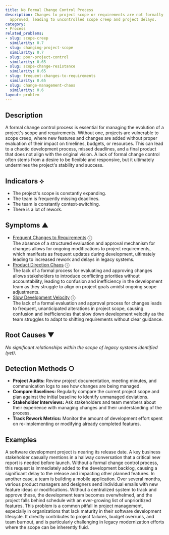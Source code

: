 ```yaml
---
title: No Formal Change Control Process
description: Changes to project scope or requirements are not formally evaluated or
  approved, leading to uncontrolled scope creep and project delays.
category:
- Process
related_problems:
- slug: scope-creep
  similarity: 0.7
- slug: changing-project-scope
  similarity: 0.7
- slug: poor-project-control
  similarity: 0.65
- slug: scope-change-resistance
  similarity: 0.65
- slug: frequent-changes-to-requirements
  similarity: 0.65
- slug: change-management-chaos
  similarity: 0.6
layout: problem
---
```


## Description
A formal change control process is essential for managing the evolution of a project's scope and requirements. Without one, projects are vulnerable to scope creep, where new features and changes are added without proper evaluation of their impact on timelines, budgets, or resources. This can lead to a chaotic development process, missed deadlines, and a final product that does not align with the original vision. A lack of formal change control often stems from a desire to be flexible and responsive, but it ultimately undermines the project's stability and success.

## Indicators ⟡
- The project's scope is constantly expanding.
- The team is frequently missing deadlines.
- The team is constantly context-switching.
- There is a lot of rework.

## Symptoms ▲
- [Frequent Changes to Requirements](frequent-changes-to-requirements.md) <span class="info-tooltip" title="Confidence: 0.535, Strength: 0.767">ⓘ</span>
<br/>  The absence of a structured evaluation and approval mechanism for changes allows for ongoing modifications to project requirements, which manifests as frequent updates during development, ultimately leading to increased rework and delays in legacy systems.
- [Product Direction Chaos](product-direction-chaos.md) <span class="info-tooltip" title="Confidence: 0.442, Strength: 0.807">ⓘ</span>
<br/>  The lack of a formal process for evaluating and approving changes allows stakeholders to introduce conflicting priorities without accountability, leading to confusion and inefficiency in the development team as they struggle to align on project goals amidst ongoing scope adjustments.
- [Slow Development Velocity](slow-development-velocity.md) <span class="info-tooltip" title="Confidence: 0.300, Strength: 0.649">ⓘ</span>
<br/>  The lack of a formal evaluation and approval process for changes leads to frequent, unanticipated alterations in project scope, causing confusion and inefficiencies that slow down development velocity as the team struggles to adapt to shifting requirements without clear guidance.

## Root Causes ▼

*No significant relationships within the scope of legacy systems identified (yet).*

## Detection Methods ○

- **Project Audits:** Review project documentation, meeting minutes, and communication logs to see how changes are being managed.
- **Compare Baselines:** Regularly compare the current project scope and plan against the initial baseline to identify unmanaged deviations.
- **Stakeholder Interviews:** Ask stakeholders and team members about their experience with managing changes and their understanding of the process.
- **Track Rework Metrics:** Monitor the amount of development effort spent on re-implementing or modifying already completed features.

## Examples
A software development project is nearing its release date. A key business stakeholder casually mentions in a hallway conversation that a critical new report is needed before launch. Without a formal change control process, this request is immediately added to the development backlog, causing a significant delay to the release and impacting other planned features. In another case, a team is building a mobile application. Over several months, various product managers and designers send individual emails with new feature ideas or modifications. Without a centralized system to track and approve these, the development team becomes overwhelmed, and the project falls behind schedule with an ever-growing list of unprioritized features. This problem is a common pitfall in project management, especially in organizations that lack maturity in their software development lifecycle. It directly contributes to project failures, budget overruns, and team burnout, and is particularly challenging in legacy modernization efforts where the scope can be inherently fluid.
